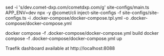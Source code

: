 sed -i 's/dev\.comet\-dxp\.com/cometdxp.com/g' site-configs/main.ts
APP_ENV=dev npx -y @comet/cli inject-site-configs -f site-configs/site-configs.ts -i .docker-compose/docker-compose.tpl.yml -o .docker-compose/docker-compose.yml

docker compose -f .docker-compose/docker-compose.yml build
docker compose -f .docker-compose/docker-compose.yml up

Traefik dashboard available at http://localhost:8088
